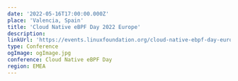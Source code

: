 ```yaml
---
date: '2022-05-16T17:00:00.000Z'
place: 'Valencia, Spain'
title: 'Cloud Native eBPF Day 2022 Europe'
description:
linkUrl: 'https://events.linuxfoundation.org/cloud-native-ebpf-day-europe/program/schedule/'
type: Conference
ogImage: ogImage.jpg
conference: Cloud Native eBPF Day
region: EMEA
---
```

